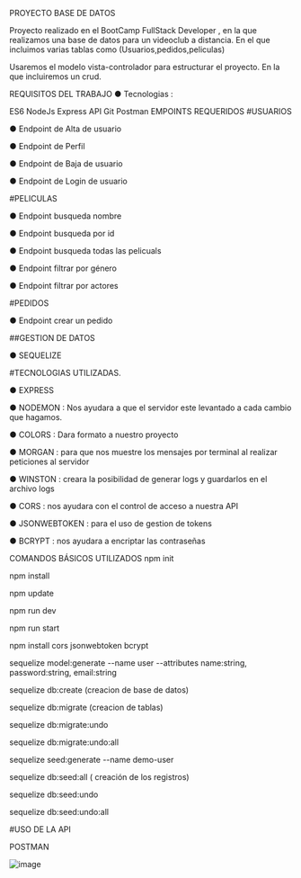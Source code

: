PROYECTO BASE DE DATOS

Proyecto realizado en el BootCamp FullStack Developer , en la que realizamos una base de datos para un videoclub a distancia. En el que incluimos varias tablas como (Usuarios,pedidos,peliculas)

Usaremos el modelo vista-controlador para estructurar el proyecto. En la que incluiremos un crud.

REQUISITOS DEL TRABAJO
● Tecnologias :

ES6
NodeJs
Express
API
Git
Postman
EMPOINTS REQUERIDOS
#USUARIOS

● Endpoint de Alta de usuario

● Endpoint de Perfil

● Endpoint de Baja de usuario

● Endpoint de Login de usuario

#PELICULAS

● Endpoint busqueda nombre

● Endpoint busqueda por id

● Endpoint busqueda todas las pelicuals

● Endpoint filtrar por género

● Endpoint filtrar por actores

#PEDIDOS

● Endpoint crear un pedido

##GESTION DE DATOS

● SEQUELIZE

#TECNOLOGIAS UTILIZADAS.

● EXPRESS

● NODEMON : Nos ayudara a que el servidor este levantado a cada cambio que hagamos.

● COLORS : Dara formato a nuestro proyecto

● MORGAN : para que nos muestre los mensajes por terminal al realizar peticiones al servidor

● WINSTON : creara la posibilidad de generar logs y guardarlos en el archivo logs

● CORS : nos ayudara con el control de acceso a nuestra API

● JSONWEBTOKEN : para el uso de gestion de tokens

● BCRYPT : nos ayudara a encriptar las contraseñas

COMANDOS BÁSICOS UTILIZADOS
npm init

npm install

npm update

npm run dev

npm run start

npm install cors jsonwebtoken bcrypt

sequelize model:generate --name user --attributes name:string, password:string, email:string

sequelize db:create (creacion de base de datos)

sequelize db:migrate (creacion de tablas)

sequelize db:migrate:undo

sequelize db:migrate:undo:all

sequelize seed:generate --name demo-user

sequelize db:seed:all ( creación de los registros)

sequelize db:seed:undo

sequelize db:seed:undo:all

#USO DE LA API

POSTMAN

![image](https://user-images.githubusercontent.com/86298325/140483043-21949e86-7a0d-4d10-a6ca-b0cb53278ddd.png)

